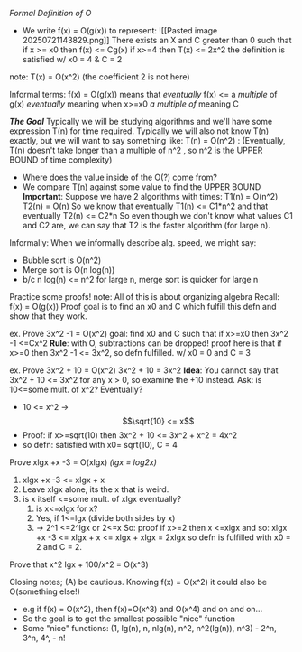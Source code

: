 
*Formal Definition of O*
- We write f(x) = O(g(x)) to represent: ![[Pasted image 20250721143829.png]]
There exists an X and C greater than 0 such that if x >= x0 then f(x) <= Cg(x)
if x>=4 then T(x) <= 2x^2
the definition is satisfied w/ x0 = 4 & C = 2

note: T(x) = O(x^2) (the coefficient 2 is not here)

Informal terms: f(x) = O(g(x)) means that *eventually* f(x) <= a *multiple* of g(x)
*eventually* meaning when x>=x0
*a multiple of* meaning C

***The Goal***
Typically we will be studying algorithms and we'll have some expression T(n) for time required.
Typically we will also not know T(n) exactly, but we will want to say something like:
T(n) = O(n^2) : (Eventually, T(n) doesn't take longer than a multiple of n^2 , so n^2 is the UPPER BOUND of time complexity)
- Where does the value inside of the O(?) come from?
- We compare T(n) against some value to find the UPPER BOUND
**Important**: Suppose we have 2 algorithms with times:
T1(n) = O(n^2)
T2(n) = O(n)
So we know that eventually T1(n) <= C1\*n^2
and that eventually T2(n) <= C2\*n
So even though we don't know what values C1 and C2 are, we can say that T2 is the faster algorithm (for large n).

Informally: When we informally describe alg. speed, we might say:
- Bubble sort is O(n^2)
- Merge sort is O(n log(n))
- b/c n log(n) <= n^2 for large n, merge sort is quicker for large n

Practice some proofs!
note: All of this is about organizing algebra
Recall: f(x) = O(g(x))
Proof goal is to find an x0 and C which fulfill this defn and show that they work.

ex. Prove 3x^2 -1  = O(x^2)
goal: find x0 and C such that if x>=x0 then 3x^2 -1 <=Cx^2
**Rule**: with O, subtractions can be dropped!
proof here is that if x>=0 then 3x^2 -1 <= 3x^2, so defn fulfilled. w/ x0 = 0 and C = 3

ex. Prove 3x^2 + 10 = O(x^2)
3x^2 + 10 = 3x^2
**Idea**: You cannot say that 3x^2 + 10 <= 3x^2 for any x > 0, so examine the +10 instead.
Ask: is 10<=some mult. of x^2? Eventually?
- 10 <= x^2 -> $$\sqrt{10} <= x$$
- Proof: if x>=sqrt(10) then 3x^2 + 10 <= 3x^2 + x^2 = 4x^2
- so defn: satisfied with x0= sqrt(10), C = 4

Prove xlgx +x -3 = O(xlgx)
*(lgx = log2x)*
1) xlgx +x -3 <= xlgx + x
2) Leave xlgx alone, its the x that is weird.
3) is x itself <=some mult. of xlgx eventually?
	1) is x<=xlgx for x?
	2) Yes, if 1<=lgx (divide both sides by x)
	3) -> 2^1 <=2^lgx or 2<=x
	So: proof if x>=2 then x <=xlgx and so:
		xlgx +x -3 <= xlgx + x <= xlgx + xlgx = 2xlgx
so defn is fulfilled with x0 = 2 and C = 2.

Prove that x^2 lgx + 100/x^2 = O(x^3)



Closing notes; 
(A) be cautious. Knowing f(x) = O(x^2) it could also be O(something else!)
- e.g if f(x) = O(x^2), then f(x)=O(x^3) and O(x^4) and on and on...
- So the goal is to get the smallest possible "nice" function
- Some "nice" functions: (1, lg(n), n, nlg(n), n^2, n^2(lg(n)), n^3)
						- 2^n, 3^n, 4^,
						- n!
